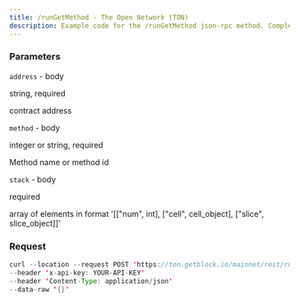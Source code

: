 ```yaml
---
title: /runGetMethod - The Open Network (TON)
description: Example code for the /runGetMethod json-rpc method. Сomplete guide on how to use /runGetMethod json-rpc in GetBlock.io Web3 documentation.
---
```


### Parameters


`address` - body

string, required

contract address

`method` - body

integer or string, required

Method name or method id

`stack` - body

required

array of elements in format '\[\["num", int\], \["cell", cell_object\],
\["slice", slice_object\]\]'

### Request

``` java
curl --location --request POST 'https://ton.getblock.io/mainnet/rest/runGetMethod?' 
--header 'x-api-key: YOUR-API-KEY' 
--header 'Content-Type: application/json' 
--data-raw '{}'
```

